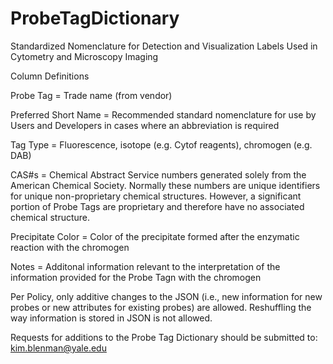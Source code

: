 # ProbeTagDictionary
Standardized Nomenclature for Detection and Visualization Labels Used in Cytometry and Microscopy Imaging

Column Definitions

Probe Tag = Trade name (from vendor)

Preferred Short Name = Recommended standard nomenclature for use by Users and Developers in cases where an abbreviation is required

Tag Type = Fluorescence, isotope (e.g. Cytof reagents), chromogen (e.g. DAB)

CAS#s = Chemical Abstract Service numbers generated solely from the American Chemical Society. Normally  these numbers are unique identifiers for unique non-proprietary chemical structures. However, a significant portion of Probe Tags are proprietary and therefore have no associated chemical structure.

Precipitate Color = Color of the precipitate formed after the enzymatic reaction with the chromogen

Notes = Additonal information relevant to the interpretation of the information provided for the Probe Tagn with the chromogen

Per Policy, only additive changes to the JSON (i.e., new information for new probes or new attributes for existing probes) are allowed. Reshuffling the way information is stored in JSON is not allowed.

Requests for additions to the Probe Tag Dictionary should be submitted to: kim.blenman@yale.edu
